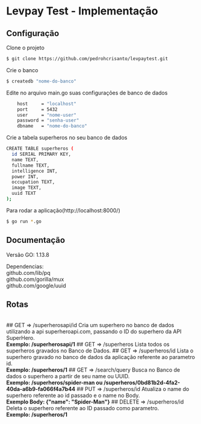 # Levpay Test - Implementação
## Configuração

Clone o projeto

```sh
$ git clone https://github.com/pedrohcrisanto/levpaytest.git
```


Crie o banco
```sh
$ createdb "nome-do-banco"
```
Edite no arquivo main.go suas configurações de banco de dados
```sh
	host     = "localhost"
	port     = 5432
	user     = "nome-user"
	password = "senha-user"
	dbname   = "nome-do-banco"
```


Crie a tabela superheros no seu banco de dados
```sh
CREATE TABLE superheros (
  id SERIAL PRIMARY KEY,
  name TEXT,
  fullname TEXT,
  intelligence INT,
  power INT,
  occupation TEXT,
  image TEXT,
  uuid TEXT
);

```

Para rodar a aplicação(http://localhost:8000/)
```sh
$ go run *.go
```
## Documentação
Versão GO: 1.13.8

Dependencias: 
<br>
github.com/lib/pq
<br>
github.com/gorilla/mux
<br>
github.com/google/uuid


<h2>Rotas</h2>
<br>
## GET => /superherosapi/id
Cria um superhero no banco de dados utilizando a api superheroapi.com, passando o ID do superhero da API SuperHero.
<br> <strong>Exemplo: /superherosapi/1</strong>
## GET => /superheros
Lista todos os superheros gravados no Banco de Dados.
## GET => /superheros/id
Lista o superhero gravado no banco de dados da aplicação referente ao parametro id.
<br> <strong>Exemplo: /superheros/1</strong>
## GET => /search/query
Busca no Banco de dados o superhero a partir de seu name ou UUID.
<br> <strong>Exemplo: /superheros/spider-man ou /superheros/0bd81b2d-4fa2-40da-a6b9-fa066f4a7b44</strong>
## PUT => /superheros/id
Atualiza o name do superhero referente ao id passado e o name no Body.
<br><strong>Exemplo Body: {"name": "Spider-Man"}</strong>
## DELETE => /superheros/id
Deleta o superhero referente ao ID passado como parametro.
<strong><br>Exemplo: /superheros/1</strong>
